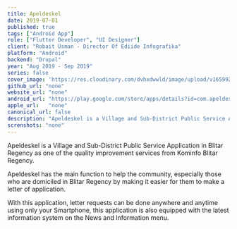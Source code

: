 ```yaml
---
title: Apeldeskel
date: 2019-07-01
published: true
tags: ["Android App"]
role: ["Flutter Developer", "UI Designer"]
client: "Robait Usman - Director Of Ediide Infografika"
platform: "Android" 
backend: "Drupal"
year: "Aug 2019 - Sep 2019"
series: false
cover_image: 'https://res.cloudinary.com/dvhxdwwld/image/upload/v1659928726/apeldeskel-cover_kpmmzv.png'
github_url: "none"
website_url: "none"
android_url: "https://play.google.com/store/apps/details?id=com.apeldeskel.ediide"
apple_url:   "none"
canonical_url: false
description: "Apeldeskel is a Village and Sub-District Public Service Application in Blitar Regency."
screnshots: "none"
---
```


Apeldeskel is a Village and Sub-District Public Service Application in Blitar Regency as one of the quality improvement services from Kominfo Blitar Regency.

Apeldeskel has the main function to help the community, especially those who are domiciled in Blitar Regency by making it easier for them to make a letter of application.

With this application, letter requests can be done anywhere and anytime using only your Smartphone, this application is also equipped with the latest information system on the News and Information menu.
  


